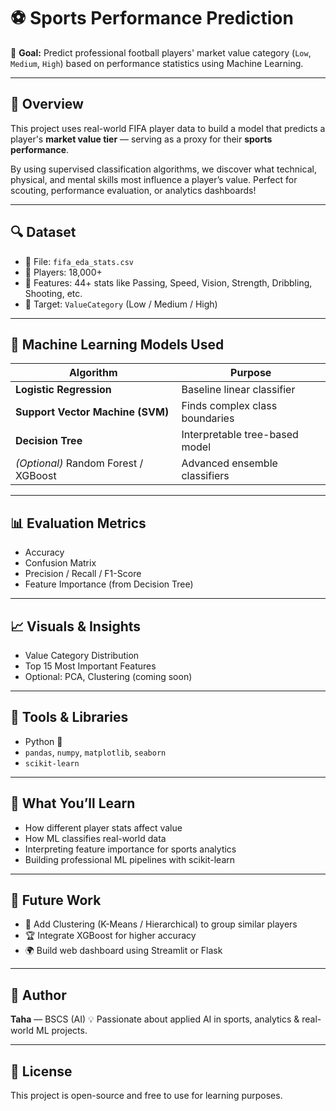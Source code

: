 # ⚽ Sports Performance Prediction

🎯 **Goal:** Predict professional football players' market value category (`Low`, `Medium`, `High`) based on performance statistics using Machine Learning.

---

## 📌 Overview

This project uses real-world FIFA player data to build a model that predicts a player's **market value tier** — serving as a proxy for their **sports performance**.

By using supervised classification algorithms, we discover what technical, physical, and mental skills most influence a player’s value. Perfect for scouting, performance evaluation, or analytics dashboards!

---

## 🔍 Dataset

- 📂 File: `fifa_eda_stats.csv`
- 👤 Players: 18,000+
- 🧠 Features: 44+ stats like Passing, Speed, Vision, Strength, Dribbling, Shooting, etc.
- 🎯 Target: `ValueCategory` (Low / Medium / High)

---

## 🤖 Machine Learning Models Used

| Algorithm           | Purpose                            |
|--------------------|-------------------------------------|
| **Logistic Regression** | Baseline linear classifier         |
| **Support Vector Machine (SVM)** | Finds complex class boundaries   |
| **Decision Tree**   | Interpretable tree-based model     |
| *(Optional)* Random Forest / XGBoost | Advanced ensemble classifiers |

---

## 📊 Evaluation Metrics

- Accuracy
- Confusion Matrix
- Precision / Recall / F1-Score
- Feature Importance (from Decision Tree)

---

## 📈 Visuals & Insights

- Value Category Distribution
- Top 15 Most Important Features
- Optional: PCA, Clustering (coming soon)

---

## 🧰 Tools & Libraries

- Python 🐍
- `pandas`, `numpy`, `matplotlib`, `seaborn`
- `scikit-learn`

---

## 🧠 What You’ll Learn

- How different player stats affect value
- How ML classifies real-world data
- Interpreting feature importance for sports analytics
- Building professional ML pipelines with scikit-learn

---

## 🚀 Future Work

- 🧩 Add Clustering (K-Means / Hierarchical) to group similar players
- 🏆 Integrate XGBoost for higher accuracy
- 🌍 Build web dashboard using Streamlit or Flask

---

## 📝 Author

**Taha** — BSCS (AI)
💡 Passionate about applied AI in sports, analytics & real-world ML projects.

---

## 📎 License

This project is open-source and free to use for learning purposes.

